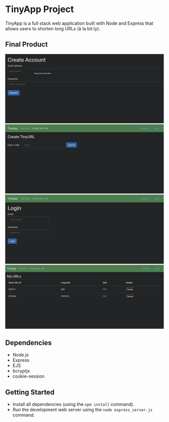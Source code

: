 # TinyApp Project

TinyApp is a full stack web application built with Node and Express that allows users to shorten long URLs (à la bit.ly).

## Final Product

!["Screenshot of Register page"](docs/register_page.png)
!["Screenshot of New URL page"](docs/create_new_url.png)
!["Screenshot of Login page"](docs/login_page.png)
!["Screenshot of URL page"](docs/url_page.png)

## Dependencies

- Node.js
- Express
- EJS
- bcryptjs
- cookie-session

## Getting Started

- Install all dependencies (using the `npm install` command).
- Run the development web server using the `node express_server.js` command.
